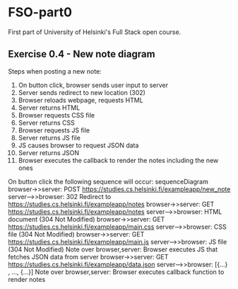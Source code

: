 # FSO-part0
First part of University of Helsinki's Full Stack open course.


## Exercise 0.4 - New note diagram
Steps when posting a new note:
1. On button click, browser sends user input to server
2. Server sends redirect to new location (302)
3. Browser reloads webpage, requests HTML
4. Server returns HTML
5. Browser requests CSS file
6. Server returns CSS
7. Browser requests JS file
8. Server returns JS file
9. JS causes browser to request JSON data
10. Server returns JSON
11. Browser executes the callback to render the notes including the new ones

On button click the following sequence will occur:
sequenceDiagram
    browser->>server: POST https://studies.cs.helsinki.fi/exampleapp/new_note
    server-->>browser: 302 Redirect to https://studies.cs.helsinki.fi/exampleapp/notes
    browser->>server: GET https://studies.cs.helsinki.fi/exampleapp/notes
    server-->>browser: HTML document (304 Not Modified)
    browser->>server: GET https://studies.cs.helsinki.fi/exampleapp/main.css
    server-->>browser: CSS file (304 Not Modified)
    browser->>server: GET https://studies.cs.helsinki.fi/exampleapp/main.js
    server-->>browser: JS file (304 Not Modified)
    Note over browser,server: Browser executes JS that fetches JSON data from server
    browser->>server: GET https://studies.cs.helsinki.fi/exampleapp/data.json
    server-->>browser: [{...} , ..., {...}]
    Note over browser,server: Browser executes callback function to render notes



